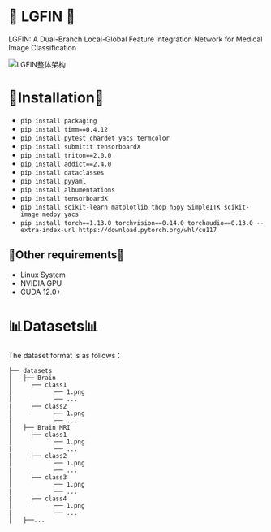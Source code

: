 
#  🎇 LGFIN 🎇

LGFIN: A Dual-Branch Local-Global Feature Integration Network
for Medical Image Classification



![LGFIN整体架构](https://github.com/user-attachments/assets/9668152d-71b1-41df-a522-ec176ef7ef96)


# 📌Installation📌
* `pip install packaging`
* `pip install timm==0.4.12`
* `pip install pytest chardet yacs termcolor`
* `pip install submitit tensorboardX`
* `pip install triton==2.0.0`
* `pip install addict==2.4.0`
* `pip install dataclasses`
* `pip install pyyaml`
* `pip install albumentations`
* `pip install tensorboardX`
* `pip install scikit-learn matplotlib thop h5py SimpleITK scikit-image medpy yacs`
* `pip install torch==1.13.0 torchvision==0.14.0 torchaudio==0.13.0 --extra-index-url https://download.pytorch.org/whl/cu117`


## 📜Other requirements📜
* Linux System
* NVIDIA GPU
* CUDA 12.0+


# 📊Datasets📊
The dataset format is as follows：
```
├── datasets
│   ├── Brain
│     ├── class1
│           ├── 1.png
|           ├── ...
|     ├── class2
│           ├── 1.png
|           ├── ...
│   ├── Brain MRI
│     ├── class1
│           ├── 1.png
|           ├── ...
|     ├── class2
│           ├── 1.png
|           ├── ...
│     ├── class3
│           ├── 1.png
|           ├── ...
|     ├── class4
│           ├── 1.png
|           ├── ...
│   ├──...
```
